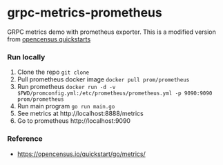 # grpc-metrics-prometheus
GRPC metrics demo with prometheus exporter. This is a modified version from [opencensus quickstarts](https://opencensus.io/quickstart/go/metrics/)
### Run locally

1. Clone the repo `git clone`
1. Pull prometheus docker image `docker pull prom/prometheus`
1. Run prometheus `docker run -d -v $PWD/promconfig.yml:/etc/prometheus/prometheus.yml -p 9090:9090 prom/prometheus`
1. Run main program `go run main.go`
1. See metrics at http://localhost:8888/metrics
1. Go to prometheus http://localhost:9090

### Reference

* https://opencensus.io/quickstart/go/metrics/